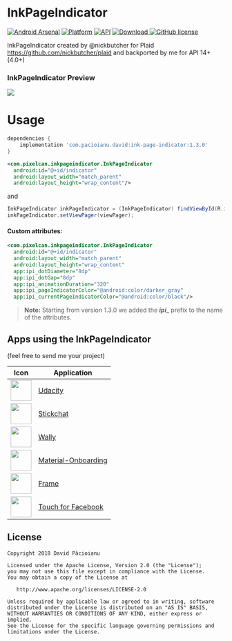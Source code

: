 # InkPageIndicator

[![Android Arsenal](https://img.shields.io/badge/Android%20Arsenal-InkPageIndicator-green.svg?style=true)](https://android-arsenal.com/details/1/2932) 
[![Platform](https://img.shields.io/badge/Platform-Android-green.svg)](http://developer.android.com/index.html)
[![API](https://img.shields.io/badge/API-14%2B-brightgreen.svg)](https://android-arsenal.com/api?level=14)
[ ![Download](https://api.bintray.com/packages/davidpacioianu/maven/ink-page-indicator/images/download.svg) ](https://bintray.com/davidpacioianu/maven/ink-page-indicator/_latestVersion)
[![GitHub license](https://img.shields.io/badge/license-Apache%202-blue.svg)](https://raw.githubusercontent.com/DavidPacioianu/InkPageIndicator/master/LICENSE) 

InkPageIndicator created by @nickbutcher for Plaid https://github.com/nickbutcher/plaid and backported by me for API 14+ (4.0+)

<h3>InkPageIndicator Preview</h3>

![](http://i.imgur.com/fRgDXWK.gif)

# Usage

```gradle
dependencies {
    implementation 'com.pacioianu.david:ink-page-indicator:1.3.0'
}
```

```xml
<com.pixelcan.inkpageindicator.InkPageIndicator
  android:id="@+id/indicator"
  android:layout_width="match_parent"
  android:layout_height="wrap_content"/>
```
 and 
```java
InkPageIndicator inkPageIndicator = (InkPageIndicator) findViewById(R.id.indicator);
inkPageIndicator.setViewPager(viewPager);
```

#### Custom attributes:
```xml
<com.pixelcan.inkpageindicator.InkPageIndicator
  android:id="@+id/indicator"
  android:layout_width="match_parent"
  android:layout_height="wrap_content"
  app:ipi_dotDiameter="8dp"
  app:ipi_dotGap="8dp"
  app:ipi_animationDuration="320"
  app:ipi_pageIndicatorColor="@android:color/darker_gray"
  app:ipi_currentPageIndicatorColor="@android:color/black"/>
```
> **Note:** Starting from version 1.3.0 we added the **_ipi__** prefix to the name of the attributes.

## Apps using the InkPageIndicator
(feel free to send me your project)

Icon | Application
------------ | -------------
<img src="https://goo.gl/QrCvNu" width="48" height="48" /> | [Udacity](https://play.google.com/store/apps/details?id=com.udacity.android) 
<img src="https://goo.gl/4i6lVV" width="48" height="48" /> | [Stickchat](https://play.google.com/store/apps/details?id=com.timmystudios.stickchat) 
<img src="https://goo.gl/ZtSdKQ" width="48" height="48" /> | [Wally](https://play.google.com/store/apps/details?id=com.brocoli.wally)
<img src="https://goo.gl/MZRSab" width="48" height="48" /> | [Material-Onboarding](https://github.com/Vexigon/Material-Onboarding)
<img src="https://goo.gl/PNN4yC" width="48" height="48" /> | [Frame](https://play.google.com/store/apps/details?id=com.cwfei.frame) 
<img src="https://goo.gl/wpVss6" width="48" height="48" /> | [Touch for Facebook](https://play.google.com/store/apps/details?id=com.fa.touch.free) 

License
--------

    Copyright 2018 David Păcioianu

    Licensed under the Apache License, Version 2.0 (the "License");
    you may not use this file except in compliance with the License.
    You may obtain a copy of the License at

       http://www.apache.org/licenses/LICENSE-2.0

    Unless required by applicable law or agreed to in writing, software
    distributed under the License is distributed on an "AS IS" BASIS,
    WITHOUT WARRANTIES OR CONDITIONS OF ANY KIND, either express or implied.
    See the License for the specific language governing permissions and
    limitations under the License.
